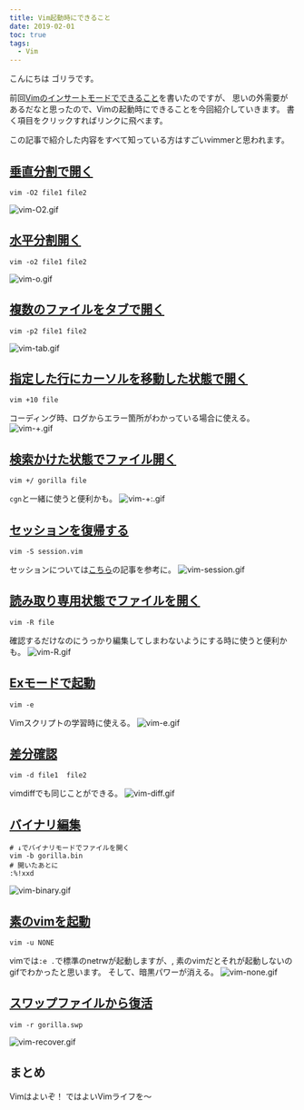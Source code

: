 ```yaml
---
title: Vim起動時にできること
date: 2019-02-01
toc: true
tags: 
  - Vim
---
```


こんにちは
ゴリラです。

前回[Vimのインサートモードでできること](https://qiita.com/gorilla0513/items/95e0d36045682a1f0123)を書いたのですが、
思いの外需要があるだなと思ったので、Vimの起動時にできることを今回紹介していきます。
書く項目をクリックすればリンクに飛べます。

この記事で紹介した内容をすべて知っている方はすごいvimmerと思われます。

## [垂直分割で開く](https://vim-jp.org/vimdoc-ja/starting.html#-O)
```shell
vim -O2 file1 file2
```
![vim-O2.gif](https://qiita-image-store.s3.amazonaws.com/0/66178/ebe8e164-572c-7baf-8dbc-7c78292206d0.gif)

## [水平分割開く](https://vim-jp.org/vimdoc-ja/starting.html#-o)
```shell
vim -o2 file1 file2
```
![vim-o.gif](https://qiita-image-store.s3.amazonaws.com/0/66178/931edd33-62da-85a8-009d-7e6abb6d1cf6.gif)

## [複数のファイルをタブで開く](https://vim-jp.org/vimdoc-ja/starting.html#-p)
```shell
vim -p2 file1 file2
```
![vim-tab.gif](https://qiita-image-store.s3.amazonaws.com/0/66178/258d6dfa-e017-166e-545b-c490a8b45f81.gif)

## [指定した行にカーソルを移動した状態で開く](https://vim-jp.org/vimdoc-ja/starting.html#-+)
```shell
vim +10 file
```
コーディング時、ログからエラー箇所がわかっている場合に使える。
![vim-+.gif](https://qiita-image-store.s3.amazonaws.com/0/66178/287c4379-b679-a53e-b99e-941ee701b570.gif)


## [検索かけた状態でファイル開く](https://vim-jp.org/vimdoc-ja/starting.html#-+/)
```shell
vim +/ gorilla file
```
`cgn`と一緒に使うと便利かも。
![vim-+:.gif](https://qiita-image-store.s3.amazonaws.com/0/66178/9727e041-a2f5-c801-46d8-370a3d700a80.gif)

## [セッションを復帰する](https://vim-jp.org/vimdoc-ja/starting.html#-S)
```shell
vim -S session.vim
```
セッションについては[こちら](https://qiita.com/gorilla0513/items/838138004f86b66d5668)の記事を参考に。
![vim-session.gif](https://qiita-image-store.s3.amazonaws.com/0/66178/f1546fe4-7469-0eca-a633-b255523e5abe.gif)

## [読み取り専用状態でファイルを開く](https://vim-jp.org/vimdoc-ja/starting.html#-R)
```shell
vim -R file
```
確認するだけなのにうっかり編集してしまわないようにする時に使うと便利かも。
![vim-R.gif](https://qiita-image-store.s3.amazonaws.com/0/66178/429baf51-fcc3-235b-91b5-bb8eb430c438.gif)

## [Exモードで起動](https://vim-jp.org/vimdoc-ja/starting.html#-e)
```shell
vim -e
```
Vimスクリプトの学習時に使える。
![vim-e.gif](https://qiita-image-store.s3.amazonaws.com/0/66178/663d8530-80da-2fe4-64d5-80091ff7ceae.gif)

## [差分確認](https://vim-jp.org/vimdoc-ja/starting.html#-d)
```shell
vim -d file1  file2
```
vimdiffでも同じことができる。
![vim-diff.gif](https://qiita-image-store.s3.amazonaws.com/0/66178/c832e5c8-a6a0-50dc-f2e3-fbabd4e65545.gif)

## [バイナリ編集](https://qiita.com/urakarin/items/337a0433a41443731ad0)
```shell
# ↓でバイナリモードでファイルを開く
vim -b gorilla.bin
# 開いたあとに
:%!xxd
```
![vim-binary.gif](https://qiita-image-store.s3.amazonaws.com/0/66178/9402a9ab-6e8a-3c10-dcbb-ac39f47b9e97.gif)

## [素のvimを起動](https://vim-jp.org/vimdoc-ja/starting.html#--noplugin)
```
vim -u NONE
```
vimでは`:e .`で標準のnetrwが起動しますが、,
素のvimだとそれが起動しないのgifでわかったと思います。
そして、暗黒パワーが消える。
![vim-none.gif](https://qiita-image-store.s3.amazonaws.com/0/66178/a54af9ab-7500-1d48-39f1-1771dd0974bb.gif)

## [スワップファイルから復活](https://vim-jp.org/vimdoc-ja/starting.html#-r)
```
vim -r gorilla.swp
```
![vim-recover.gif](https://qiita-image-store.s3.amazonaws.com/0/66178/ef8c0903-a998-d82e-ffec-8bf281eeaa4b.gif)

## まとめ
Vimはよいぞ！
ではよいVimライフを〜
